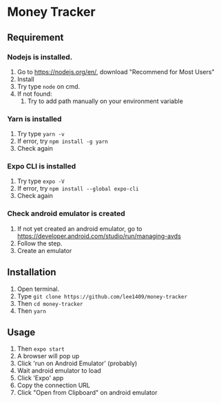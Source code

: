 # Money Tracker

## Requirement
### Nodejs is installed.
1. Go to https://nodejs.org/en/, download "Recommend for Most Users"
2. Install
3. Try type `node` on cmd.
4. If not found:
   1. Try to add path manually on your environment variable

### Yarn is installed
1. Try type `yarn -v`
2. If error, try `npm install -g yarn`
3. Check again

### Expo CLI is installed
1. Try type `expo -V`
2. If error, try `npm install --global expo-cli`
3. Check again

### Check android emulator is created
1. If not yet created an android emulator, go to https://developer.android.com/studio/run/managing-avds
2. Follow the step.
3. Create an emulator

## Installation
1. Open terminal.
2. Type `git clone https://github.com/lee1409/money-tracker`
3. Then `cd money-tracker`
4. Then `yarn`

## Usage
1. Then `expo start`
2. A browser will pop up
3. Click 'run on Android Emulator' (probably)
4. Wait android emulator to load
5.  Click 'Expo' app
6. Copy the connection URL
7. Click "Open from Clipboard" on android emulator

